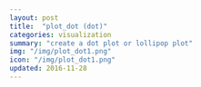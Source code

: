```yaml
---
layout: post
title:  "plot_dot (dot)"
categories: visualization
summary: "create a dot plot or lollipop plot"
img: "/img/plot_dot1.png"
icon: "/img/plot_dot1.png"
updated: 2016-11-28
---
```

